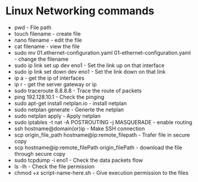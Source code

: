 # Linux Networking commands

* pwd - File path
* touch filename - create file
* nano filename - edit the file
* cat filename - view the file
* sudo mv 01.ethernet-configuration.yaml 01-ethernet-configuration.yaml - change the filename
* sudo ip link set up dev eno1 - Set the link up on that interface
* sudo ip link set down dev eno1 - Set the link down on that link
* ip a - get the ip of interfaces
* ip r - get the server gateway or ip
* sudo traceroute 8.8.8.8 - Trace the route of packets
* ping 192.128.10.1 - Check the pinging
* sudo apt-get install netplan.io - install netplan
* sudo netplan generate - Generte the netplan
* sudo netplan apply - Apply netplan
* sudo iptables -t nat -A POSTROUTING -j MASQUERADE - enable routing
* ssh hostname@domain(or)ip - Make SSH connection
* scp origin_file_path hostname@ip:remote_filepath - Trafer file in secure copy 
* scp hostname@ip:remote_filePath origin_filePath - download the file through secure copy
* sudo tcpdump -i eno1 - Check the data packets flow
* ls -lh - Check the file permission
* chmod +x script-name-here.sh - Give execution permission to the files